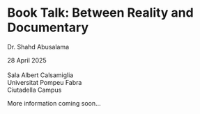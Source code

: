 # Book Talk: Between Reality and Documentary

Dr. Shahd Abusalama

28 April 2025<br><br>
Sala Albert Calsamiglia<br>
Universitat Pompeu Fabra<br>
Ciutadella Campus<br>

More information coming soon...
